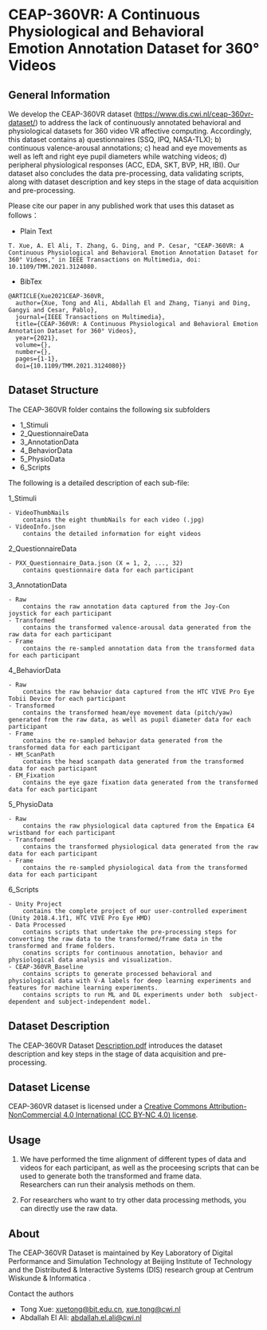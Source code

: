 # CEAP-360VR: A Continuous Physiological and Behavioral Emotion Annotation Dataset for 360° Videos


## General Information
We develop the CEAP-360VR dataset (https://www.dis.cwi.nl/ceap-360vr-dataset/) to address the lack of continuously annotated behavioral and physiological datasets for 360 video VR affective computing. Accordingly, this dataset contains a) questionnaires (SSQ, IPQ, NASA-TLX); b) continuous valence-arousal annotations; c) head and eye movements as well as left and right eye pupil diameters while watching videos; d) peripheral physiological responses (ACC, EDA, SKT, BVP, HR, IBI). Our dataset also concludes the data pre-processing, data validating scripts, along with dataset description and key steps in the stage of data acquisition and pre-processing.

Please cite our paper in any published work that uses this dataset as follows：
- Plain Text
```
T. Xue, A. El Ali, T. Zhang, G. Ding, and P. Cesar, "CEAP-360VR: A Continuous Physiological and Behavioral Emotion Annotation Dataset for 360° Videos," in IEEE Transactions on Multimedia, doi: 10.1109/TMM.2021.3124080.
```
- BibTex
```
@ARTICLE{Xue2021CEAP-360VR,
  author={Xue, Tong and Ali, Abdallah El and Zhang, Tianyi and Ding, Gangyi and Cesar, Pablo},
  journal={IEEE Transactions on Multimedia}, 
  title={CEAP-360VR: A Continuous Physiological and Behavioral Emotion Annotation Dataset for 360° Videos}, 
  year={2021},
  volume={},
  number={},
  pages={1-1},
  doi={10.1109/TMM.2021.3124080}}
```



## Dataset Structure
The  CEAP-360VR folder contains the following six subfolders
- 1_Stimuli
- 2_QuestionnaireData
- 3_AnnotationData
- 4_BehaviorData
- 5_PhysioData
- 6_Scripts

The following is a detailed description of each sub-file:

1_Stimuli

	- VideoThumbNails
		contains the eight thumbNails for each video (.jpg)
	- VideoInfo.json
		contains the detailed information for eight videos

2_QuestionnaireData

	- PXX_Questionnaire_Data.json (X = 1, 2, ..., 32)
		contains questionnaire data for each participant

3_AnnotationData

	- Raw
		contains the raw annotation data captured from the Joy-Con joystick for each participant
	- Transformed
		contains the transformed valence-arousal data generated from the raw data for each participant
	- Frame
		contains the re-sampled annotation data from the transformed data for each participant

4_BehaviorData

	- Raw
		contains the raw behavior data captured from the HTC VIVE Pro Eye Tobii Device for each participant
	- Transformed
		contains the transformed heam/eye movement data (pitch/yaw) generated from the raw data, as well as pupil diameter data for each participant
	- Frame
		contains the re-sampled behavior data generated from the transformed data for each participant
	- HM_ScanPath
		contains the head scanpath data generated from the transformed data for each participant
	- EM_Fixation
		contains the eye gaze fixation data generated from the transformed data for each participant

5_PhysioData

	- Raw
		contains the raw physiological data captured from the Empatica E4 wristband for each participant
	- Transformed
		contains the transformed physiological data generated from the raw data for each participant
	- Frame
		contains the re-sampled physiological data from the transformed data for each participant

6_Scripts

	- Unity Project
		contains the complete project of our user-controlled experiment (Unity 2018.4.1f1, HTC VIVE Pro Eye HMD)
	- Data Processed
		contains scripts that undertake the pre-processing steps for converting the raw data to the transformed/frame data in the transformed and frame folders.
		conatins scripts for continuous annotation, behavior and physiological data analysis and visualization.
	- CEAP-360VR_Baseline
		contains scripts to generate processed behavioral and physiological data with V-A labels for deep learning experiments and features for machine learning experiments.
		contains scripts to run ML and DL experiments under both  subject-dependent and subject-independent model.


## Dataset Description
The CEAP-360VR Dataset [Description.pdf](https://github.com/cwi-dis/CEAP-360VR-Dataset/blob/master/CEAP-Dataset%20Description.pdf) introduces the dataset description and key steps in the stage of data acquisition and pre-processing.


## Dataset License
CEAP-360VR dataset is licensed under a [Creative Commons Attribution-NonCommercial 4.0 International (CC BY-NC 4.0) license](https://creativecommons.org/licenses/by-nc-sa/4.0/).


## Usage

 1. We have performed the time alignment of different types of data and 
    videos for each participant, as well as the proceesing scripts that 
    can be used to generate both the transformed and frame data.   
    Researchers can run their analysis methods on them.
       
 2. For researchers who want to try other data processing methods, you can directly use the raw data.


## About 
The CEAP-360VR Dataset is maintained by Key Laboratory of Digital Performance and Simulation Technology at Beijing Institute of Technology and the Distributed & Interactive Systems (DIS) research group at Centrum Wiskunde & Informatica .

Contact the authors
- Tong Xue: xuetong@bit.edu.cn, xue.tong@cwi.nl
- Abdallah El Ali: abdallah.el.ali@cwi.nl

